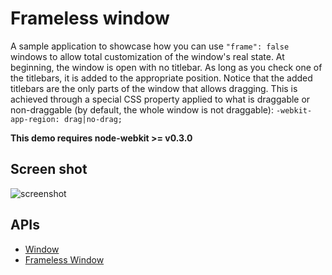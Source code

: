 # Frameless window

A sample application to showcase how you can use `"frame": false` windows to allow total customization of the window's real state. At beginning, the window is open with no titlebar. As long as you check one of the titlebars, it is added to the appropriate position. Notice that the added titlebars are the only parts of the window that allows dragging. This is achieved through a special CSS property applied to what is draggable or non-draggable (by default, the whole window is not draggable): `-webkit-app-region: drag|no-drag;`

**This demo requires node-webkit >= v0.3.0** 

## Screen shot

![screenshot](http://ww1.sinaimg.cn/large/6556d357tw1dxuhssppffj.jpg)

## APIs

* [Window](https://github.com/rogerwang/node-webkit/wiki/Window)
* [Frameless Window](https://github.com/rogerwang/node-webkit/wiki/Frameless-Window)

